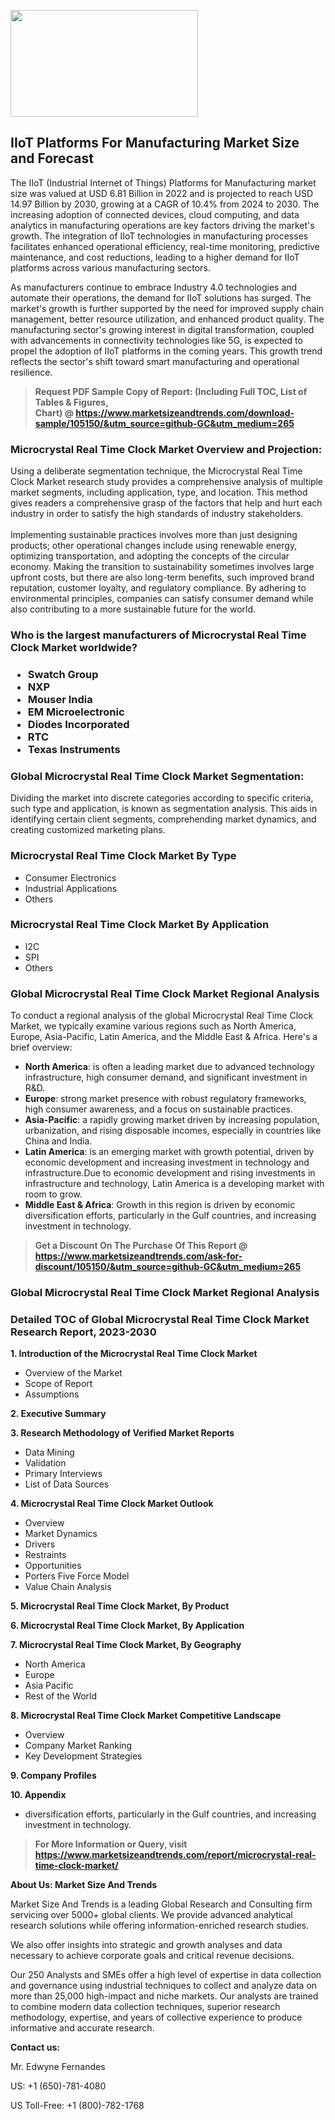 <p><img class="alignnone size-medium wp-image-20088" src="https://ffe5etoiles.com/wp-content/uploads/2024/12/MST1-300x171.png" alt="" width="300" height="171" /></p><h2>IIoT Platforms For Manufacturing Market Size and Forecast</h2><p>The IIoT (Industrial Internet of Things) Platforms for Manufacturing market size was valued at USD 6.81 Billion in 2022 and is projected to reach USD 14.97 Billion by 2030, growing at a CAGR of 10.4% from 2024 to 2030. The increasing adoption of connected devices, cloud computing, and data analytics in manufacturing operations are key factors driving the market's growth. The integration of IIoT technologies in manufacturing processes facilitates enhanced operational efficiency, real-time monitoring, predictive maintenance, and cost reductions, leading to a higher demand for IIoT platforms across various manufacturing sectors.</p><p>As manufacturers continue to embrace Industry 4.0 technologies and automate their operations, the demand for IIoT solutions has surged. The market's growth is further supported by the need for improved supply chain management, better resource utilization, and enhanced product quality. The manufacturing sector's growing interest in digital transformation, coupled with advancements in connectivity technologies like 5G, is expected to propel the adoption of IIoT platforms in the coming years. This growth trend reflects the sector's shift toward smart manufacturing and operational resilience.</p></p><blockquote id="" class=""><strong>Request PDF Sample Copy of Report: (Including Full TOC, List of Tables &amp; Figures, Chart)&nbsp;@&nbsp;<strong><a href="https://www.marketsizeandtrends.com/download-sample/105150/&utm_source=github-GC&utm_medium=265" target="_blank">https://www.marketsizeandtrends.com/download-sample/105150/&utm_source=github-GC&utm_medium=265</a></strong></strong></blockquote><h3 id="" class="">Microcrystal Real Time Clock Market&nbsp;Overview and Projection:</h3><p id="" class="">Using a deliberate segmentation technique, the Microcrystal Real Time Clock Market research study provides a comprehensive analysis of multiple market segments, including application, type, and location. This method gives readers a comprehensive grasp of the factors that help and hurt each industry in order to satisfy the high standards of industry stakeholders. <br /> <br />Implementing sustainable practices involves more than just designing products; other operational changes include using renewable energy, optimizing transportation, and adopting the concepts of the circular economy. Making the transition to sustainability sometimes involves large upfront costs, but there are also long-term benefits, such improved brand reputation, customer loyalty, and regulatory compliance. By adhering to environmental principles, companies can satisfy consumer demand while also contributing to a more sustainable future for the world.</p><h3 id="" class="">Who is the largest manufacturers of&nbsp;Microcrystal Real Time Clock Market worldwide?</h3><h3 class=""><p><ul><li>Swatch Group </li><li> NXP </li><li> Mouser India </li><li> EM Microelectronic </li><li> Diodes Incorporated </li><li> RTC </li><li> Texas Instruments</li></ul></p></h3><h3 id="" class="">Global&nbsp;Microcrystal Real Time Clock Market Segmentation:</h3><p id="" class="">Dividing the market into discrete categories according to specific criteria, such type and application, is known as segmentation analysis. This aids in identifying certain client segments, comprehending market dynamics, and creating customized marketing plans.</p><h3 id="" class="">Microcrystal Real Time Clock Market&nbsp;By Type</h3><p><p><ul><li>Consumer Electronics </li><li> Industrial Applications </li><li> Others</p></li></ul></p></p><h3 id="" class="">Microcrystal Real Time Clock Market&nbsp;By Application</h3><p class=""><p><ul><li>I2C </li><li> SPI </li><li> Others</li></ul></p></p><h3 id="" class="">Global Microcrystal Real Time Clock Market Regional Analysis</h3><p id="" class="">To conduct a regional analysis of the global Microcrystal Real Time Clock Market, we typically examine various regions such as North America, Europe, Asia-Pacific, Latin America, and the Middle East &amp; Africa. Here's a brief overview:</p><ul><li><strong>North America</strong>: is often a leading market due to advanced technology infrastructure, high consumer demand, and significant investment in R&amp;D.</li><li><strong>Europe</strong>: strong market presence with robust regulatory frameworks, high consumer awareness, and a focus on sustainable practices.</li><li><strong>Asia-Pacific</strong>: a rapidly growing market driven by increasing population, urbanization, and rising disposable incomes, especially in countries like China and India.</li><li><strong>Latin America</strong>: is an emerging market with growth potential, driven by economic development and increasing investment in technology and infrastructure.Due to economic development and rising investments in infrastructure and technology, Latin America is a developing market with room to grow.</li><li><strong>Middle East &amp; Africa</strong>: Growth in this region is driven by economic diversification efforts, particularly in the Gulf countries, and increasing investment in technology.</li></ul><blockquote id="" class=""><strong>Get a Discount On The Purchase Of This Report @ <strong><a href="https://www.marketsizeandtrends.com/ask-for-discount/105150/&utm_source=github-GC&utm_medium=265" target="_blank">https://www.marketsizeandtrends.com/ask-for-discount/105150/&utm_source=github-GC&utm_medium=265</a></strong></strong></blockquote><h3 id="" class="">Global Microcrystal Real Time Clock Market Regional Analysis</h3><h3 id="" class="">Detailed TOC of Global Microcrystal Real Time Clock Market Research Report, 2023-2030</h3><p id="" class=""><strong>1. Introduction of the Microcrystal Real Time Clock Market</strong></p><ul><li>Overview of the Market</li><li>Scope of Report</li><li>Assumptions</li></ul><p id="" class=""><strong>2. Executive Summary</strong></p><p id="" class=""><strong>3. Research Methodology of Verified Market Reports</strong></p><ul><li>Data Mining</li><li>Validation</li><li>Primary Interviews</li><li>List of Data Sources</li></ul><p id="" class=""><strong>4. Microcrystal Real Time Clock Market Outlook</strong></p><ul><li>Overview</li><li>Market Dynamics</li><li>Drivers</li><li>Restraints</li><li>Opportunities</li><li>Porters Five Force Model</li><li>Value Chain Analysis</li></ul><p id="" class=""><strong>5. Microcrystal Real Time Clock Market, By Product</strong></p><p id="" class=""><strong>6. Microcrystal Real Time Clock Market, By Application</strong></p><p id="" class=""><strong>7. Microcrystal Real Time Clock Market, By Geography</strong></p><ul><li>North America</li><li>Europe</li><li>Asia Pacific</li><li>Rest of the World</li></ul><p id="" class=""><strong>8. Microcrystal Real Time Clock Market Competitive Landscape</strong></p><ul><li>Overview</li><li>Company Market Ranking</li><li>Key Development Strategies</li></ul><p id="" class=""><strong>9. Company Profiles</strong></p><p id="" class=""><strong>10. Appendix</strong></p><ul><li>diversification efforts, particularly in the Gulf countries, and increasing investment in technology.</li></ul><blockquote id="" class=""><strong>For More Information or Query, visit <strong><strong><a href="https://www.marketsizeandtrends.com/report/microcrystal-real-time-clock-market/" target="_blank">https://www.marketsizeandtrends.com/report/microcrystal-real-time-clock-market/</a></strong></strong></strong></blockquote><p id="" class=""><strong>About Us: Market Size And Trends</strong></p><p id="" class="">Market Size And Trends is a leading Global Research and Consulting firm servicing over 5000+ global clients. We provide advanced analytical research solutions while offering information-enriched research studies.</p><p id="" class="">We also offer insights into strategic and growth analyses and data necessary to achieve corporate goals and critical revenue decisions.</p><p id="" class="">Our 250 Analysts and SMEs offer a high level of expertise in data collection and governance using industrial techniques to collect and analyze data on more than 25,000 high-impact and niche markets. Our analysts are trained to combine modern data collection techniques, superior research methodology, expertise, and years of collective experience to produce informative and accurate research.</p><p id="" class=""><strong>Contact us:</strong></p><p id="" class="">Mr. Edwyne Fernandes</p><p id="" class="">US: +1 (650)-781-4080</p><p id="" class="">US Toll-Free: +1 (800)-782-1768</p>
